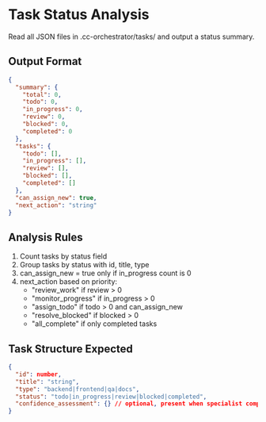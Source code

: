 # Task Status Analysis

Read all JSON files in .cc-orchestrator/tasks/ and output a status summary.

## Output Format
```json
{
  "summary": {
    "total": 0,
    "todo": 0,
    "in_progress": 0,
    "review": 0,
    "blocked": 0,
    "completed": 0
  },
  "tasks": {
    "todo": [],
    "in_progress": [],
    "review": [],
    "blocked": [],
    "completed": []
  },
  "can_assign_new": true,
  "next_action": "string"
}
```

## Analysis Rules
1. Count tasks by status field
2. Group tasks by status with id, title, type
3. can_assign_new = true only if in_progress count is 0
4. next_action based on priority:
   - "review_work" if review > 0
   - "monitor_progress" if in_progress > 0  
   - "assign_todo" if todo > 0 and can_assign_new
   - "resolve_blocked" if blocked > 0
   - "all_complete" if only completed tasks

## Task Structure Expected
```json
{
  "id": number,
  "title": "string",
  "type": "backend|frontend|qa|docs",
  "status": "todo|in_progress|review|blocked|completed",
  "confidence_assessment": {} // optional, present when specialist completes
}
```